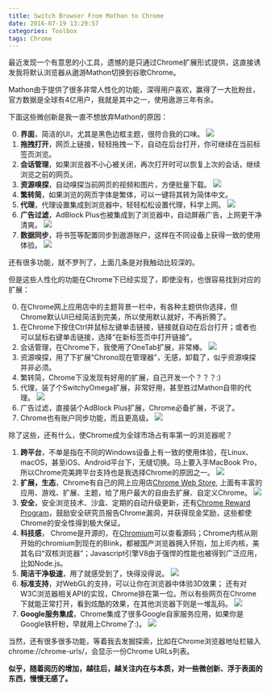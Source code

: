 ```yaml
---
title: Switch Browser From Mathon to Chrome
date: 2016-07-19 13:29:57
categories: Toolbox
tags: Chrome
---
```

最近发现一个有意思的小工具，遗憾的是只通过Chrome扩展形式提供，这直接诱发我将默认浏览器从遨游Mathon切换到谷歌Chrome。

Mathon由于提供了很多非常人性化的功能，深得用户喜欢，赢得了一大批粉丝，官方数据是全球有4亿用户，我就是其中之一，使用遨游三年有余。

<!-- more -->

下面这些微创新是我一直不想放弃Mathon的原因：

0. **界面**，简洁的UI，尤其是黑色边框主题，很符合我的口味。
![](http://7xtc3e.com1.z0.glb.clouddn.com/switch-browser-from-mathon-to-chrome/mathon_ui.png)
1. **拖拽打开**，网页上链接，轻轻拖拽一下，自动在后台打开，你可继续在当前标签页浏览。
2. **会话管理**，如果浏览器不小心被关闭，再次打开时可以恢复上次的会话，继续浏览之前的网页。
3. **资源嗅探**，自动嗅探当前网页的视频和图片，方便批量下载。
![](http://7xtc3e.com1.z0.glb.clouddn.com/switch-browser-from-mathon-to-chrome/mathon_resource_sniffer.png)
4. **繁转简**，如果浏览的网页字体是繁体，可以一键将其转为简体中文。
5. **代理**，代理设置集成到浏览器中，轻轻松松设置代理，科学上网。
![](http://7xtc3e.com1.z0.glb.clouddn.com/switch-browser-from-mathon-to-chrome/mathon_proxy.png)
6. **广告过滤**，AdBlock Plus也被集成到了浏览器中，自动屏蔽广告，上网更干净清爽。
![](http://7xtc3e.com1.z0.glb.clouddn.com/switch-browser-from-mathon-to-chrome/mathon_adblock.png)
7. **数据同步**，将书签等配置同步到遨游账户，这样在不同设备上获得一致的使用体验。
![](http://7xtc3e.com1.z0.glb.clouddn.com/switch-browser-from-mathon-to-chrome/mathon_sync.png)

还有很多功能，就不罗列了，上面几条是对我触动比较深的。

但是这些人性化的功能在Chrome下已经实现了，即使没有，也很容易找到对应的扩展：

0. 在Chrome网上应用店中的主题背景一栏中，有各种主题供你选择，但Chrome默认UI已经简洁到完美，所以使用默认就好，不再折腾了。
1. 在Chrome下按住Ctrl并鼠标左键单击链接，链接就自动在后台打开；或者也可以鼠标右键单击链接，选择“在新标签页中打开链接”。
2. 会话管理，在Chrome下，我使用了OneTab扩展，非常棒。
![](http://7xtc3e.com1.z0.glb.clouddn.com/switch-browser-from-mathon-to-chrome/chrome_onetab.png)
3. 资源嗅探，用了下扩展“Chrono现在管理器”，无感，卸载了，似乎资源嗅探并非必须。
4. 繁转简，Chrome下没发现有好用的扩展，自己开发一个？？？:)
5. 代理，装了个SwitchyOmega扩展，非常好用，甚至胜过Mathon自带的代理。
![](http://7xtc3e.com1.z0.glb.clouddn.com/switch-browser-from-mathon-to-chrome/chrome_proxy.png)
6. 广告过滤，直接装个AdBlock Plus扩展，Chrome必备扩展，不说了。
7. Chrome也有账户同步功能，而且更高级。
![](http://7xtc3e.com1.z0.glb.clouddn.com/switch-browser-from-mathon-to-chrome/chrome_sync.png)

除了这些，还有什么，使Chrome成为全球市场占有率第一的浏览器呢？

1. **跨平台**，不单是指在不同的Windows设备上有一致的使用体验，在Linux、macOS，甚至iOS、Android平台下，无缝切换。马上要入手MacBook Pro，所以Chrome完美跨平台支持也是我选择Chrome的原因之一。
![](http://7xtc3e.com1.z0.glb.clouddn.com/switch-browser-from-mathon-to-chrome/chrome-new.jpg)
2. **扩展，生态**，Chrome有自己的网上应用店[Chrome Web Store](https://chrome.google.com/webstore/category/apps), 上面有丰富的应用、游戏、扩展、主题，给了用户最大的自由去扩展、自定义Chrome。
![](http://7xtc3e.com1.z0.glb.clouddn.com/switch-browser-from-mathon-to-chrome/webstore-consumer.jpg)
3. **安全**，安全浏览技术、沙盒、定期的自动升级更新，还有[Chrome Reward Program](https://www.google.ie/about/appsecurity/chrome-rewards/)，鼓励安全研究员报告Chrome漏洞，并获得现金奖励，这些都使Chrome的安全性得到极大保证。
4. **科技感**， Chrome是开源的，在[Chromium](http://www.chromium.org/)可以查看源码；Chrome内核从刚开始的chromium到现在的Blink，都被国产浏览器拥入怀抱，加上IE内核，美其名曰“双核浏览器”；Javascript引擎V8由于强悍的性能也被得到广泛应用，比如Node.js。
5. **简洁干净极速**，用了就感受到了，快得没得说。
![](http://7xtc3e.com1.z0.glb.clouddn.com/switch-browser-from-mathon-to-chrome/chrome_ui.png)
6. **标准支持**，对WebGL的支持，可以让你在浏览器中体验3D效果； 还有对W3C浏览器相关API的实现，Chrome排在第一位。所以有些网页在Chrome下就能正常打开，看到炫酷的效果，在其他浏览器下则是一堆乱码。
![](http://7xtc3e.com1.z0.glb.clouddn.com/switch-browser-from-mathon-to-chrome/w3c_api.png)
7. **Google服务集成**，Chrome集成了很多Google自家服务应用，如果你是Google铁杆粉，早就用上Chrome了:)。
![](http://7xtc3e.com1.z0.glb.clouddn.com/switch-browser-from-mathon-to-chrome/chrome_google_app.png)

当然，还有很多很多功能，等着我去发掘探索，比如在Chrome浏览器地址栏输入chrome://chrome-urls/，会显示一份Chrome URLs列表。

**似乎，随着阅历的增加，越往后，越关注内在与本质，对一些微创新、浮于表面的东西，慢慢无感了。**
